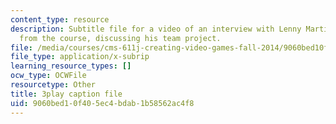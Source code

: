 ```yaml
---
content_type: resource
description: Subtitle file for a video of an interview with Lenny Martinez, a student
  from the course, discussing his team project.
file: /media/courses/cms-611j-creating-video-games-fall-2014/9060bed10f405ec4bdab1b58562ac4f8_jbhbJBtS48w.vtt
file_type: application/x-subrip
learning_resource_types: []
ocw_type: OCWFile
resourcetype: Other
title: 3play caption file
uid: 9060bed1-0f40-5ec4-bdab-1b58562ac4f8
---
```

